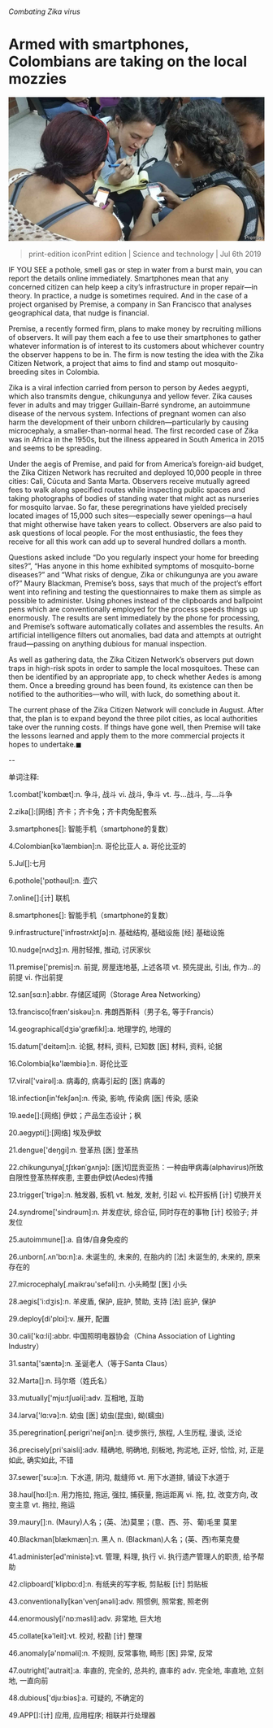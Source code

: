 ###### Combating Zika virus

# Armed with smartphones, Colombians are taking on the local mozzies 

![image](images/20190706_STP503.jpg) 

> print-edition iconPrint edition | Science and technology | Jul 6th 2019 

IF YOU SEE a pothole, smell gas or step in water from a burst main, you can report the details online immediately. Smartphones mean that any concerned citizen can help keep a city’s infrastructure in proper repair—in theory. In practice, a nudge is sometimes required. And in the case of a project organised by Premise, a company in San Francisco that analyses geographical data, that nudge is financial. 

Premise, a recently formed firm, plans to make money by recruiting millions of observers. It will pay them each a fee to use their smartphones to gather whatever information is of interest to its customers about whichever country the observer happens to be in. The firm is now testing the idea with the Zika Citizen Network, a project that aims to find and stamp out mosquito-breeding sites in Colombia. 

Zika is a viral infection carried from person to person by Aedes aegypti, which also transmits dengue, chikungunya and yellow fever. Zika causes fever in adults and may trigger Guillain-Barré syndrome, an autoimmune disease of the nervous system. Infections of pregnant women can also harm the development of their unborn children—particularly by causing microcephaly, a smaller-than-normal head. The first recorded case of Zika was in Africa in the 1950s, but the illness appeared in South America in 2015 and seems to be spreading. 

Under the aegis of Premise, and paid for from America’s foreign-aid budget, the Zika Citizen Network has recruited and deployed 10,000 people in three cities: Cali, Cúcuta and Santa Marta. Observers receive mutually agreed fees to walk along specified routes while inspecting public spaces and taking photographs of bodies of standing water that might act as nurseries for mosquito larvae. So far, these peregrinations have yielded precisely located images of 15,000 such sites—especially sewer openings—a haul that might otherwise have taken years to collect. Observers are also paid to ask questions of local people. For the most enthusiastic, the fees they receive for all this work can add up to several hundred dollars a month. 

Questions asked include “Do you regularly inspect your home for breeding sites?”, “Has anyone in this home exhibited symptoms of mosquito-borne diseases?” and “What risks of dengue, Zika or chikungunya are you aware of?” Maury Blackman, Premise’s boss, says that much of the project’s effort went into refining and testing the questionnaires to make them as simple as possible to administer. Using phones instead of the clipboards and ballpoint pens which are conventionally employed for the process speeds things up enormously. The results are sent immediately by the phone for processing, and Premise’s software automatically collates and assembles the results. An artificial intelligence filters out anomalies, bad data and attempts at outright fraud—passing on anything dubious for manual inspection. 

As well as gathering data, the Zika Citizen Network’s observers put down traps in high-risk spots in order to sample the local mosquitoes. These can then be identified by an appropriate app, to check whether Aedes is among them. Once a breeding ground has been found, its existence can then be notified to the authorities—who will, with luck, do something about it. 

The current phase of the Zika Citizen Network will conclude in August. After that, the plan is to expand beyond the three pilot cities, as local authorities take over the running costs. If things have gone well, then Premise will take the lessons learned and apply them to the more commercial projects it hopes to undertake.◼ 

-- 

 单词注释:

1.combat['kɒmbæt]:n. 争斗, 战斗 vi. 战斗, 争斗 vt. 与...战斗, 与...斗争 

2.zika[]:[网络] 齐卡；齐卡兔；齐卡肉兔配套系 

3.smartphones[]: 智能手机（smartphone的复数） 

4.Colombian[kә'læmbiәn]:n. 哥伦比亚人 a. 哥伦比亚的 

5.Jul[]:七月 

6.pothole['pɒthәul]:n. 壶穴 

7.online[]:[计] 联机 

8.smartphones[]: 智能手机（smartphone的复数） 

9.infrastructure['infrәstrʌktʃә]:n. 基础结构, 基础设施 [经] 基础设施 

10.nudge[nʌdʒ]:n. 用肘轻推, 推动, 讨厌家伙 

11.premise['premis]:n. 前提, 房屋连地基, 上述各项 vt. 预先提出, 引出, 作为...的前提 vi. 作出前提 

12.san[sɑ:n]:abbr. 存储区域网（Storage Area Networking） 

13.francisco[fræn'siskәu]:n. 弗朗西斯科（男子名, 等于Francis） 

14.geographical[dʒiә'græfikl]:a. 地理学的, 地理的 

15.datum['deitәm]:n. 论据, 材料, 资料, 已知数 [医] 材料, 资料, 论据 

16.Colombia[kә'læmbiә]:n. 哥伦比亚 

17.viral['vairәl]:a. 病毒的, 病毒引起的 [医] 病毒的 

18.infection[in'fekʃәn]:n. 传染, 影响, 传染病 [医] 传染, 感染 

19.aede[]:[网络] 伊蚊；产品生态设计；枫 

20.aegypti[]:[网络] 埃及伊蚊 

21.dengue['deŋgi]:n. 登革热 [医] 登革热 

22.chikungunya[ˌtʃɪkənˈgʌnjə]: [医]切昆贡亚热：一种由甲病毒(alphavirus)所致自限性登革热样疾患, 主要由伊蚊(Aedes)传播 

23.trigger['trigә]:n. 触发器, 扳机 vt. 触发, 发射, 引起 vi. 松开扳柄 [计] 切换开关 

24.syndrome['sindrәum]:n. 并发症状, 综合征, 同时存在的事物 [计] 校验子; 并发位 

25.autoimmune[]:a. 自体/自身免疫的 

26.unborn[.ʌn'bɒ:n]:a. 未诞生的, 未来的, 在胎内的 [法] 未诞生的, 未来的, 原来存在的 

27.microcephaly[.maikrәu'sefәli]:n. 小头畸型 [医] 小头 

28.aegis['i:dʒis]:n. 羊皮盾, 保护, 庇护, 赞助, 支持 [法] 庇护, 保护 

29.deploy[di'plɒi]:v. 展开, 配置 

30.cali['kɑ:li]:abbr. 中国照明电器协会（China Association of Lighting Industry） 

31.santa['sæntә]:n. 圣诞老人（等于Santa Claus） 

32.Marta[]:n. 玛尔塔（姓氏名） 

33.mutually['mju:tʃuәli]:adv. 互相地, 互助 

34.larva['lɑ:vә]:n. 幼虫 [医] 幼虫(昆虫), 蚴(蠕虫) 

35.peregrination[.perigri'neiʃәn]:n. 徒步旅行, 旅程, 人生历程, 漫谈, 泛论 

36.precisely[pri'saisli]:adv. 精确地, 明确地, 刻板地, 拘泥地, 正好, 恰恰, 对, 正是如此, 确实如此, 不错 

37.sewer['su:ә]:n. 下水道, 阴沟, 裁缝师 vt. 用下水道排, 铺设下水道于 

38.haul[hɒ:l]:n. 用力拖拉, 拖运, 强拉, 捕获量, 拖运距离 vi. 拖, 拉, 改变方向, 改变主意 vt. 拖拉, 拖运 

39.maury[]:n. (Maury)人名；(英、法)莫里；(意、西、芬、葡)毛里 莫里 

40.Blackman[blækmæn]:n. 黑人 n. (Blackman)人名；(英、西)布莱克曼 

41.administer[әd'ministә]:vt. 管理, 料理, 执行 vi. 执行遗产管理人的职责, 给予帮助 

42.clipboard['klipbɒ:d]:n. 有纸夹的写字板, 剪贴板 [计] 剪贴板 

43.conventionally[kәn'venʃәnәli]:adv. 照惯例, 照常套, 照老例 

44.enormously[i'nɒ:mәsli]:adv. 非常地, 巨大地 

45.collate[kә'leit]:vt. 校对, 校勘 [计] 整理 

46.anomaly[ә'nɒmәli]:n. 不规则, 反常事物, 畸形 [医] 异常, 反常 

47.outright['autrait]:a. 率直的, 完全的, 总共的, 直率的 adv. 完全地, 率直地, 立刻地, 一直向前 

48.dubious['dju:biәs]:a. 可疑的, 不确定的 

49.APP[]:[计] 应用, 应用程序; 相联并行处理器 

